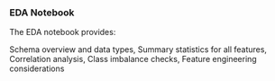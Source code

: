 ### EDA Notebook
The EDA notebook provides:

Schema overview and data types, Summary statistics for all features, Correlation analysis, Class imbalance checks, Feature engineering considerations